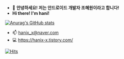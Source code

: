 - 👋 <b>안녕하세요! 저는 안드로이드 개발자 조혜원이라고 합니다! </b>
- <b>Hi there! I'm hani!</b>

[![Anurag's GitHub stats](https://github-readme-stats.vercel.app/api?username=johyewon)](https://github.com/anuraghazra/github-readme-stats)


- 📫 hanix_x@naver.com
- :computer: https://hanix-x.tistory.com/

<!---
johyewon/johyewon is a ✨ special ✨ repository because its `README.md` (this file) appears on your GitHub profile.
You can click the Preview link to take a look at your changes.
--->
[![Hits](https://hits.seeyoufarm.com/api/count/incr/badge.svg?url=https%3A%2F%2Fgithub.com%2Fjohyewon&count_bg=%2379C83D&title_bg=%23555555&icon=&icon_color=%23E7E7E7&title=hits&edge_flat=false)](https://hits.seeyoufarm.com)
